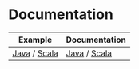 # Documentation




| Example                                                                                                                                                               | Documentation                               |
|-----------------------------------------------------------------------------------------------------------------------------------------------------------------------|---------------------------------------------|
| [Java](../src/test/java/ui/performance/simulations/BrowserSimulationsJava.java) / [Scala](../src/test/scala/ui/performance/simulations/BrowserSimulationsScala.scala) | [Java](java/Api.md) / [Scala](scala/Api.md) |

